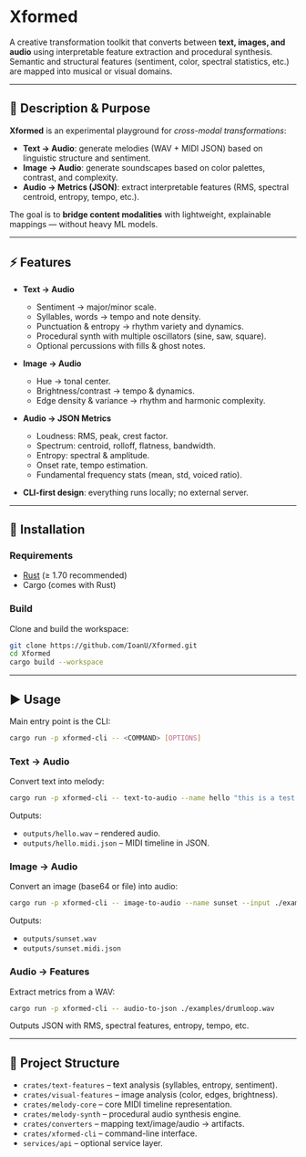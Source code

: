 # Xformed

A creative transformation toolkit that converts between **text, images, and audio** using interpretable feature extraction and procedural synthesis.  
Semantic and structural features (sentiment, color, spectral statistics, etc.) are mapped into musical or visual domains.

---

## 📌 Description & Purpose
**Xformed** is an experimental playground for *cross-modal transformations*:  
- **Text → Audio**: generate melodies (WAV + MIDI JSON) based on linguistic structure and sentiment.  
- **Image → Audio**: generate soundscapes based on color palettes, contrast, and complexity.  
- **Audio → Metrics (JSON)**: extract interpretable features (RMS, spectral centroid, entropy, tempo, etc.).  

The goal is to **bridge content modalities** with lightweight, explainable mappings — without heavy ML models.

---

## ⚡ Features
- **Text → Audio**  
  - Sentiment → major/minor scale.  
  - Syllables, words → tempo and note density.  
  - Punctuation & entropy → rhythm variety and dynamics.  
  - Procedural synth with multiple oscillators (sine, saw, square).  
  - Optional percussions with fills & ghost notes.  

- **Image → Audio**  
  - Hue → tonal center.  
  - Brightness/contrast → tempo & dynamics.  
  - Edge density & variance → rhythm and harmonic complexity.  

- **Audio → JSON Metrics**  
  - Loudness: RMS, peak, crest factor.  
  - Spectrum: centroid, rolloff, flatness, bandwidth.  
  - Entropy: spectral & amplitude.  
  - Onset rate, tempo estimation.  
  - Fundamental frequency stats (mean, std, voiced ratio).  

- **CLI-first design**: everything runs locally; no external server.  

---

## 🚀 Installation

### Requirements
- [Rust](https://www.rust-lang.org/tools/install) (≥ 1.70 recommended)  
- Cargo (comes with Rust)  

### Build
Clone and build the workspace:

```bash
git clone https://github.com/IoanU/Xformed.git
cd Xformed
cargo build --workspace
```

---

## ▶️ Usage

Main entry point is the CLI:

```bash
cargo run -p xformed-cli -- <COMMAND> [OPTIONS]
```

### Text → Audio
Convert text into melody:

```bash
cargo run -p xformed-cli -- text-to-audio --name hello "this is a test phrase"
```

Outputs:
- `outputs/hello.wav` – rendered audio.  
- `outputs/hello.midi.json` – MIDI timeline in JSON.  

### Image → Audio
Convert an image (base64 or file) into audio:

```bash
cargo run -p xformed-cli -- image-to-audio --name sunset --input ./examples/sunset.png
```

Outputs:
- `outputs/sunset.wav`  
- `outputs/sunset.midi.json`  

### Audio → Features
Extract metrics from a WAV:

```bash
cargo run -p xformed-cli -- audio-to-json ./examples/drumloop.wav
```

Outputs JSON with RMS, spectral features, entropy, tempo, etc.

---

## 📂 Project Structure
- `crates/text-features` – text analysis (syllables, entropy, sentiment).  
- `crates/visual-features` – image analysis (color, edges, brightness).  
- `crates/melody-core` – core MIDI timeline representation.  
- `crates/melody-synth` – procedural audio synthesis engine.  
- `crates/converters` – mapping text/image/audio → artifacts.  
- `crates/xformed-cli` – command-line interface.  
- `services/api` – optional service layer.  
